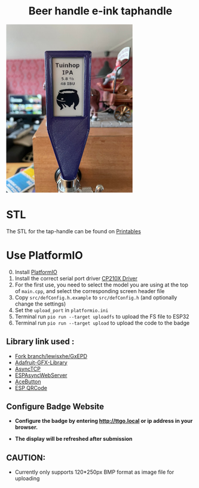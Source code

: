 
 <h1 align = "center">Beer handle e-ink taphandle</h1>

![](images/1.jpg)

# STL
The STL for the tap-handle can be found on [Printables](https://www.printables.com/model/180667-e-ink-taphandle)

# Use PlatformIO
0. Install [PlatformIO](https://docs.platformio.org/en/latest/core/installation.html)
1. Install the correct serial port driver [CP210X Driver](https://www.silabs.com/products/development-tools/software/usb-to-uart-bridge-vcp-drivers)
2. For the first use, you need to select the model you are using at the top of `main.cpp`, and select the corresponding screen header file
3. Copy `src/defConfig.h.example` to `src/defConfig.h` (and optionally change the settings)
4. Set the `upload_port` in `platformio.ini`
5. Terminal run `pio run --target uploadfs` to upload the FS file to ESP32
6. Terminal run `pio run --target upload` to upload the code to the badge

## Library link used :
- [Fork branch/lewisxhe/GxEPD](https://github.com/lewisxhe/GxEPD)
- [Adafruit-GFX-Library](https://github.com/adafruit/Adafruit-GFX-Library)
- [AsyncTCP](https://github.com/me-no-dev/AsyncTCP)
- [ESPAsyncWebServer](https://github.com/me-no-dev/ESPAsyncWebServer)
- [AceButton](https://github.com/bxparks/AceButton)
- [ESP QRCode](https://github.com/yoprogramo/ESP_QRcode)

## Configure Badge Website

- **Configure the badge by entering http://ttgo.local or ip address in your browser.**

- **The display will be refreshed after submission**

## CAUTION:
- Currently only supports 120*250px BMP format as image file for uploading
